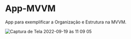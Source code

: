# App-MVVM
App para exemplificar a Organização e Estrutura na MVVM.


![Captura de Tela 2022-09-19 às 11 09 05](https://user-images.githubusercontent.com/102820124/191037318-28f3b3d0-9dd1-4016-9e62-31f43abd6a7d.png)
